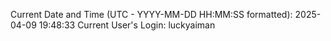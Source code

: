 Current Date and Time (UTC - YYYY-MM-DD HH:MM:SS formatted): 2025-04-09 19:48:33
Current User's Login: luckyaiman
